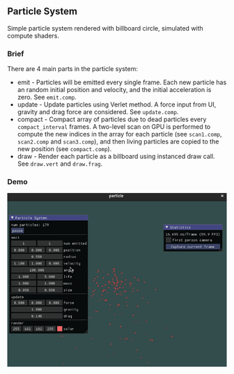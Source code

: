 ## Particle System

Simple particle system rendered with billboard circle, simulated with compute shaders.

### Brief

There are 4 main parts in the particle system:

* emit - Particles will be emitted every single frame. Each new particle has an random initial position and velocity, and the initial acceleration is zero. See `emit.comp`.
* update - Update particles using Verlet method. A force input from UI, gravity and drag force are considered. See `update.comp`.
* compact - Compact array of particles due to dead particles every `compact_interval` frames. A two-level scan on GPU is performed to compute the new indices in the array for each particle (see `scan1.comp`, `scan2.comp` and `scan3.comp`), and then living particles are copied to the new position (see `compact.comp`).
* draw - Render each particle as a billboard using instanced draw call. See `draw.vert` and `draw.frag`.

### Demo

![demo](./pic/particle.gif)
